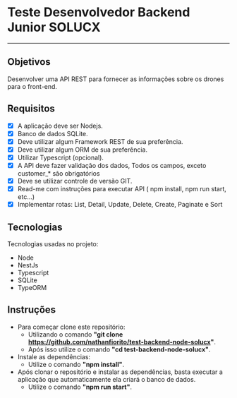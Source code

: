 # Teste Desenvolvedor Backend Junior SOLUCX
-----------------------------------------
## Objetivos
Desenvolver uma API REST para fornecer as informações sobre os drones para o front-end.
## Requisitos 
- [x] A aplicação deve ser Nodejs.
- [x] Banco de dados SQLite.
- [x] Deve utilizar algum Framework REST de sua preferência.
- [x] Deve utilizar algum ORM de sua preferência.
- [x] Utilizar Typescript (opcional).
- [x] A API deve fazer validação dos dados, Todos os campos, exceto customer_* são obrigatórios
- [x] Deve se utilizar controle de versão GIT.
- [x] Read-me com instruções para executar API ( npm install, npm run start, etc...)
- [x] Implementar rotas: List, Detail, Update, Delete, Create, Paginate e Sort

## Tecnologias
Tecnologias usadas no projeto:
- Node
- NestJs
- Typescript
- SQLite
- TypeORM

## Instruções
- Para começar clone este repositório:
    - Utilizando o comando **"git clone https://github.com/nathanfiorito/test-backend-node-solucx"**.
    - Após isso utilize o comando **"cd test-backend-node-solucx"**.
- Instale as dependências:
    - Utilize o comando **"npm install"**.
- Após clonar o repositório e instalar as dependências, basta executar a aplicação que automaticamente ela criará o banco de dados.
    - Utilize o comando **"npm run start"**.